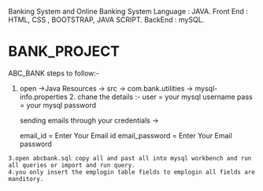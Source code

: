 Banking System and Online Banking System
Language : JAVA.
Front End : HTML, CSS , BOOTSTRAP, JAVA SCRIPT.
BackEnd : mySQL.

# BANK_PROJECT
ABC_BANK
steps to follow:-
  1. open ->Java Resources -> src -> com.bank.utilities -> mysql-info.properties
	2. chane the details :-
		user = your mysql username
		pass = your mysql password

		sending emails through your credentials ->

		email_id = Enter Your Email id
		email_password = Enter Your Email password

	3.open abcbank.sql copy all and past all into mysql workbench and run all queries or import and run query.
	4.you only insert the emplogin table fields to emplogin all fields are manditory.
